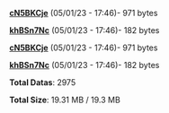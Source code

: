 [**cN5BKCje**](/data/cN5BKCje.txt) (05/01/23 - 17:46)- 971 bytes

[**khBSn7Nc**](/data/khBSn7Nc.txt) (05/01/23 - 17:46)- 182 bytes

[**cN5BKCje**](/data/cN5BKCje.txt) (05/01/23 - 17:46)- 971 bytes

[**khBSn7Nc**](/data/khBSn7Nc.txt) (05/01/23 - 17:46)- 182 bytes

**Total Datas**: 2975

**Total Size**: 19.31 MB / 19.3 MB